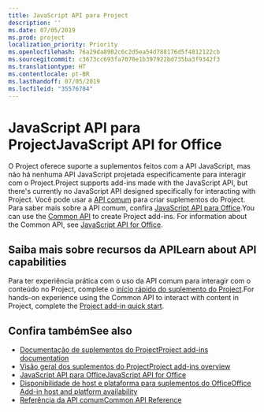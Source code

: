 ```yaml
---
title: JavaScript API para Project
description: ''
ms.date: 07/05/2019
ms.prod: project
localization_priority: Priority
ms.openlocfilehash: 76a29da8982c6c2d5ea54d788176d5f4812122cb
ms.sourcegitcommit: c3673cc693fa7070e1b397922bd735ba3f9342f3
ms.translationtype: HT
ms.contentlocale: pt-BR
ms.lasthandoff: 07/05/2019
ms.locfileid: "35576704"
---
```

# <a name="javascript-api-for-project"></a><span data-ttu-id="dcd4d-102">JavaScript API para Project</span><span class="sxs-lookup"><span data-stu-id="dcd4d-102">JavaScript API for Office</span></span>

<span data-ttu-id="dcd4d-103">O Project oferece suporte a suplementos feitos com a API JavaScript, mas não há nenhuma API JavaScript projetada especificamente para interagir com o Project.</span><span class="sxs-lookup"><span data-stu-id="dcd4d-103">Project supports add-ins made with the JavaScript API, but there's currently no JavaScript API designed specifically for interacting with Project.</span></span> <span data-ttu-id="dcd4d-104">Você pode usar a [API comum](/javascript/api/office) para criar suplementos do Project. Para saber mais sobre a API comum, confira [JavaScript API para Office](../javascript-api-for-office.md).</span><span class="sxs-lookup"><span data-stu-id="dcd4d-104">You can use the [Common API](/javascript/api/office) to create Project add-ins. For information about the Common API, see [JavaScript API for Office](../javascript-api-for-office.md).</span></span> 

## <a name="learn-about-api-capabilities"></a><span data-ttu-id="dcd4d-105">Saiba mais sobre recursos da API</span><span class="sxs-lookup"><span data-stu-id="dcd4d-105">Learn about API capabilities</span></span>

<span data-ttu-id="dcd4d-106">Para ter experiência prática com o uso da API comum para interagir com o conteúdo no Project, complete o [início rápido do suplemento do Project](../../quickstarts/project-quickstart.md).</span><span class="sxs-lookup"><span data-stu-id="dcd4d-106">For hands-on experience using the Common API to interact with content in Project, complete the [Project add-in quick start](../../quickstarts/project-quickstart.md).</span></span> 

## <a name="see-also"></a><span data-ttu-id="dcd4d-107">Confira também</span><span class="sxs-lookup"><span data-stu-id="dcd4d-107">See also</span></span>

- [<span data-ttu-id="dcd4d-108">Documentação de suplementos do Project</span><span class="sxs-lookup"><span data-stu-id="dcd4d-108">Project add-ins documentation</span></span>](../../project/index.md)
- [<span data-ttu-id="dcd4d-109">Visão geral dos suplementos do Project</span><span class="sxs-lookup"><span data-stu-id="dcd4d-109">Project add-ins overview</span></span>](../../project/project-add-ins.md)
- [<span data-ttu-id="dcd4d-110">JavaScript API para Office</span><span class="sxs-lookup"><span data-stu-id="dcd4d-110">JavaScript API for Office</span></span>](../javascript-api-for-office.md)
- [<span data-ttu-id="dcd4d-111">Disponibilidade de host e plataforma para suplementos do Office</span><span class="sxs-lookup"><span data-stu-id="dcd4d-111">Office Add-in host and platform availability</span></span>](../../overview/office-add-in-availability.md)
- [<span data-ttu-id="dcd4d-112">Referência da API comum</span><span class="sxs-lookup"><span data-stu-id="dcd4d-112">Common API Reference</span></span>](/javascript/api/office)